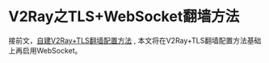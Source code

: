 # V2Ray之TLS+WebSocket翻墙方法

接前文，[自建V2Ray+TLS翻墙配置方法](https://github.com/bannedbook/fanqiang/blob/master/v2ss/%E8%87%AA%E5%BB%BAV2Ray%2BTLS%E7%BF%BB%E5%A2%99%E9%85%8D%E7%BD%AE%E6%96%B9%E6%B3%95.md) , 本文将在V2Ray+TLS翻墙配置方法基础上再启用WebSocket。

